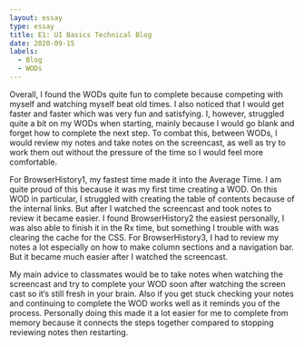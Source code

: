 ```yaml
---
layout: essay
type: essay
title: E1: UI Basics Technical Blog
date: 2020-09-15
labels:
  - Blog
  - WODs
---
```

Overall, I found the WODs quite fun to complete because competing with myself and watching myself beat old times. I also noticed that I would get faster and faster which was very fun and satisfying. I, however, struggled quite a bit on my WODs when starting, mainly because I would go blank and forget how to complete the next step. To combat this, between WODs, I would review my notes and take notes on the screencast, as well as try to work them out without the pressure of the time so I would feel more comfortable.

For BrowserHistory1, my fastest time made it into the Average Time. I am quite proud of this because it was my first time creating a WOD. On this WOD in particular, I struggled with creating the table of contents because of the internal links. But after I watched the screencast and took notes to review it became easier. I found BrowserHistory2 the easiest personally, I was also able to finish it in the Rx time, but something I trouble with was clearing the cache for the CSS. For BrowserHistory3, I had to review my notes a lot especially on how to make column sections and a navigation bar. But it became much easier after I watched the screencast. 

My main advice to classmates would be to take notes when watching the screencast and try to complete your WOD soon after watching the screen cast so it’s still fresh in your brain. Also if you get stuck checking your notes and continuing to complete the WOD works well as it reminds you of the process. Personally doing this made it  a lot easier for me to complete from memory because it connects the steps together compared to stopping reviewing notes then restarting.

